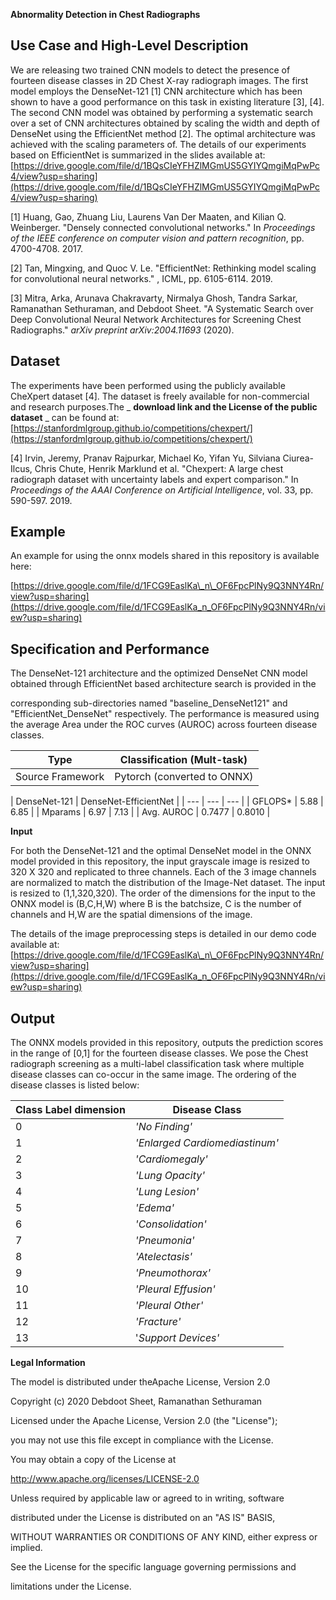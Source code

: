 **Abnormality Detection in Chest Radiographs**

## **Use Case and High-Level Description**

We are releasing two trained CNN models to detect the presence of fourteen disease classes in 2D Chest X-ray radiograph images. The first model employs the DenseNet-121 [1] CNN architecture which has been shown to have a good performance on this task in existing literature [3], [4]. The second CNN model was obtained by performing a systematic search over a set of CNN architectures obtained by scaling the width and depth of DenseNet using the EfficientNet method [2]. The optimal architecture was achieved with the scaling parameters of. The details of our experiments based on EfficientNet is summarized in the slides available at: [https://drive.google.com/file/d/1BQsCIeYFHZlMGmUS5GYIYQmgiMqPwPc4/view?usp=sharing](https://drive.google.com/file/d/1BQsCIeYFHZlMGmUS5GYIYQmgiMqPwPc4/view?usp=sharing)

[1] Huang, Gao, Zhuang Liu, Laurens Van Der Maaten, and Kilian Q. Weinberger. &quot;Densely connected convolutional networks.&quot; In _Proceedings of the IEEE conference on computer vision and pattern recognition_, pp. 4700-4708. 2017.

[2] Tan, Mingxing, and Quoc V. Le. &quot;EfficientNet: Rethinking model scaling for convolutional neural networks.&quot; , ICML, pp. 6105-6114. 2019.

[3] Mitra, Arka, Arunava Chakravarty, Nirmalya Ghosh, Tandra Sarkar, Ramanathan Sethuraman, and Debdoot Sheet. &quot;A Systematic Search over Deep Convolutional Neural Network Architectures for Screening Chest Radiographs.&quot; _arXiv preprint arXiv:2004.11693_ (2020).

## **Dataset**

The experiments have been performed using the publicly available CheXpert dataset [4]. The dataset is freely available for non-commercial and research purposes.The _ **download link and the License of the public dataset** _ can be found at: [https://stanfordmlgroup.github.io/competitions/chexpert/](https://stanfordmlgroup.github.io/competitions/chexpert/)

[4] Irvin, Jeremy, Pranav Rajpurkar, Michael Ko, Yifan Yu, Silviana Ciurea-Ilcus, Chris Chute, Henrik Marklund et al. &quot;Chexpert: A large chest radiograph dataset with uncertainty labels and expert comparison.&quot; In _Proceedings of the AAAI Conference on Artificial Intelligence_, vol. 33, pp. 590-597. 2019.

##


## **Example**

An example for using the onnx models shared in this repository is available here:

[https://drive.google.com/file/d/1FCG9EaslKa\_n\_OF6FpcPlNy9Q3NNY4Rn/view?usp=sharing](https://drive.google.com/file/d/1FCG9EaslKa_n_OF6FpcPlNy9Q3NNY4Rn/view?usp=sharing)

## **Specification and Performance**

The DenseNet-121 architecture and the optimized DenseNet CNN model obtained through EfficientNet based architecture search is provided in the

corresponding sub-directories named &quot;baseline\_DenseNet121&quot; and &quot;EfficientNet\_DenseNet&quot; respectively. The performance is measured using the average Area under the ROC curves (AUROC) across fourteen disease classes.

| Type | Classification (Mult-task) |
| --- | --- |
| Source Framework | Pytorch (converted to ONNX) |


 | DenseNet-121 | DenseNet-EfficientNet |
| --- | --- | --- |
| GFLOPS\* | 5.88 | 6.85 |
| Mparams | 6.97 | 7.13 |
| Avg. AUROC | 0.7477 | 0.8010 |

**Input**

For both the DenseNet-121 and the optimal DenseNet model in the ONNX model provided in this repository, the input grayscale image is resized to 320 X 320 and replicated to three channels. Each of the 3 image channels are normalized to match the distribution of the Image-Net dataset. The input is resized to (1,1,320,320). The order of the dimensions for the input to the ONNX model is (B,C,H,W) where B is the batchsize, C is the number of channels and H,W are the spatial dimensions of the image.

The details of the image preprocessing steps is detailed in our demo code available at: [https://drive.google.com/file/d/1FCG9EaslKa\_n\_OF6FpcPlNy9Q3NNY4Rn/view?usp=sharing](https://drive.google.com/file/d/1FCG9EaslKa_n_OF6FpcPlNy9Q3NNY4Rn/view?usp=sharing)

## **Output**

The ONNX models provided in this repository, outputs the prediction scores in the range of [0,1] for the fourteen disease classes. We pose the Chest radiograph screening as a multi-label classification task where multiple disease classes can co-occur in the same image. The ordering of the disease classes is listed below:

| Class Label dimension | Disease Class |
| --- | --- |
| 0 | _&#39;No Finding&#39;_ |
| 1 | _&#39;Enlarged Cardiomediastinum&#39;_ |
| 2 | _&#39;Cardiomegaly&#39;_ |
| 3 | _&#39;Lung Opacity&#39;_ |
| 4 | _&#39;Lung Lesion&#39;_ |
| 5 | _&#39;Edema&#39;_ |
| 6 | _&#39;Consolidation&#39;_ |
| 7 | _&#39;Pneumonia&#39;_ |
| 8 | _&#39;Atelectasis&#39;_ |
| 9 | _&#39;Pneumothorax&#39;_ |
| 10 | _&#39;Pleural Effusion&#39;_ |
| 11 | _&#39;Pleural Other&#39;_ |
| 12 | _&#39;Fracture&#39;_ |
| 13 | &#39;_Support Devices&#39;_ |

**Legal Information**

The model is distributed under theApache License, Version 2.0

Copyright (c) 2020 Debdoot Sheet, Ramanathan Sethuraman

Licensed under the Apache License, Version 2.0 (the &quot;License&quot;);

you may not use this file except in compliance with the License.

You may obtain a copy of the License at

http://www.apache.org/licenses/LICENSE-2.0

Unless required by applicable law or agreed to in writing, software

distributed under the License is distributed on an &quot;AS IS&quot; BASIS,

WITHOUT WARRANTIES OR CONDITIONS OF ANY KIND, either express or implied.

See the License for the specific language governing permissions and

limitations under the License.
